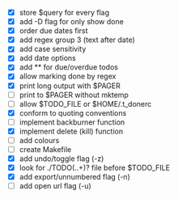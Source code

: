 - [X] store $query for every flag
- [X] add -D flag for only show done
- [X] order due dates first
- [X] add regex group 3 (text after date)
- [X] add case sensitivity
- [X] add date options
- [X] add ** for due/overdue todos
- [X] allow marking done by regex
- [X] print long output with $PAGER
- [ ] print to $PAGER without mktemp
- [ ] allow $TODO_FILE or $HOME/.t_donerc
- [X] conform to quoting conventions
- [ ] implement backburner function
- [X] implement delete (kill) function
- [ ] add colours
- [ ] create Makefile
- [X] add undo/toggle flag (-z)
- [X] look for ./TODO(\..+)? file before $TODO_FILE
- [X] add export/unnumbered flag (-n)
- [ ] add open url flag (-u)

